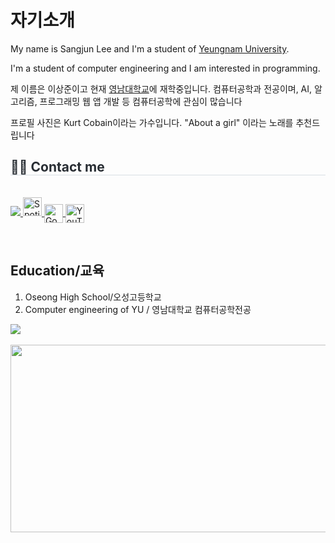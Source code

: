 <!DOCTYPE html>
<html lang="en"
    <head>
        <meta charset="utf-8">
    </head> 
    <body>
        <h1>자기소개</h1>
        <p>My name is Sangjun Lee and I'm a student of <a href="https://www.yu.ac.kr/">Yeungnam University</a>.</p>
        <p>I'm a student of computer engineering and I am interested in programming.</p>
        <p>제 이름은 이상준이고 현재 <a href="https://www.yu.ac.kr/">영남대학교</a>에 재학중입니다.
            컴퓨터공학과 전공이며, AI, 알고리즘, 프로그래밍 웹 앱 개발 등 컴퓨터공학에 관심이 많습니다</p>
        </p> 프로필 사진은 Kurt Cobain이라는 가수입니다. "About a girl" 이라는 노래를 추천드립니다
        <div style="text-align: left;">
    <h2 style="border-bottom: 1px solid #d8dee4; color: #282d33;"> 🧑‍💻 Contact me </h2> <br> 
    <div style="text-align: left;"> <a href=mailto:> <img src="https://img.shields.io/badge/Gmail-EA4335?style=for-the-badge&logo=Gmail&logoColor=white&link=mailto:"> </a>
        <a href="https://open.spotify.com">
  <img src="https://cdn.simpleicons.org/spotify/1ED760" alt="Spotify" width="30"/>
  <a href="https://www.google.com">
    <img src="https://cdn.simpleicons.org/google/4285F4" alt="Google" width="30" height="30" style="vertical-align: middle;"/>
  </a>
  <a href="https://www.youtube.com">
    <img src="https://cdn.simpleicons.org/youtube/FF0000" alt="YouTube" width="30" height="30" style="vertical-align: middle;"/>
  </a>
</p>

</a>
          </div>  <br> 
    <div style="text-align: left;">  </div> 
    </div>
        <h2>Education/교육</h2>
        <ol>
            <li>Oseong High School/오성고등학교</li>
            <li>Computer engineering of YU / 영남대학교 컴퓨터공학전공</li>
        </ol>
        <img src="https://github-readme-stats.vercel.app/api/top-langs/?username=opensourcelee&layout=compact"><br><br>
    </body>
</html>
<a href="https://www.gitanimals.org/en_US?utm_medium=image&utm_source=opensourcelee&utm_content=farm">
<img
  src="https://render.gitanimals.org/farms/opensourcelee"
  width="600"
  height="300"
/>
</a>
  

